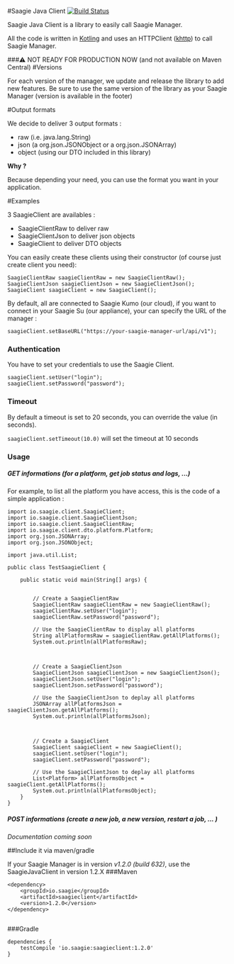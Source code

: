 #Saagie Java Client [![Build Status](https://api.travis-ci.org/PierreLeresteux/saagie-java-client.svg?branch=1.2)](https://travis-ci.org/PierreLeresteux/saagie-java-client)

Saagie Java Client is a library to easily call Saagie Manager. 

All the code is written in [Kotling](https://kotlinlang.org) and uses an HTTPClient ([khttp](http://khttp.readthedocs.io/en/latest/index.html)) to call Saagie Manager.

###:warning: NOT READY FOR PRODUCTION NOW (and not available on Maven Central)
#Versions

For each version of the manager, we update and release the library to add new features. Be sure to use the same version of the library as your Saagie Manager (version is available in the footer)

#Output formats

We decide to deliver 3 output formats : 
 - raw (i.e. java.lang.String)
 - json (a org.json.JSONObject or a org.json.JSONArray)
 - object (using our DTO included in this library)
 
 **Why ?** 
 
Because depending your need, you can use the format you want in your application.
 
 #Examples
 
 3 SaagieClient are availables :
  
  - SaagieClientRaw to deliver raw
  - SaagieClientJson to deliver json objects
  - SaagieClient to deliver DTO objects
  
You can easily create these clients using their constructor (of course just create client you need): 

```
SaagieClientRaw saagieClientRaw = new SaagieClientRaw();
SaagieClientJson saagieClientJson = new SaagieClientJson();
SaagieClient saagieClient = new SaagieClient();
```

By default, all are connected to Saagie Kumo (our cloud), if you want to connect in your Saagie Su (our appliance), your can specify the URL of the manager :

`saagieClient.setBaseURL("https://your-saagie-manager-url/api/v1");`

### Authentication 

You have to set your credentials to use the Saagie Client. 

```
saagieClient.setUser("login");
saagieClient.setPassword("password");
```

### Timeout

By default a timeout is set to 20 seconds, you can override the value (in seconds).

```saagieClient.setTimeout(10.0)``` will set the timeout at 10 seconds

### Usage

##### GET informations (for a platform, get job status and logs, ...)
For example, to list all the platform you have access, this is the code of a simple application : 

```
import io.saagie.client.SaagieClient;
import io.saagie.client.SaagieClientJson;
import io.saagie.client.SaagieClientRaw;
import io.saagie.client.dto.platform.Platform;
import org.json.JSONArray;
import org.json.JSONObject;

import java.util.List;

public class TestSaagieClient {

    public static void main(String[] args) {
        
        
        // Create a SaagieClientRaw
        SaagieClientRaw saagieClientRaw = new SaagieClientRaw();
        saagieClientRaw.setUser("login");
        saagieClientRaw.setPassword("password");
        
        // Use the SaagieClientRaw to display all platforms
        String allPlatformsRaw = saagieClientRaw.getAllPlatforms();
        System.out.println(allPlatformsRaw);



        // Create a SaagieClientJson
        SaagieClientJson saagieClientJson = new SaagieClientJson();
        saagieClientJson.setUser("login");
        saagieClientJson.setPassword("password");
        
        // Use the SaagieClientJson to deplay all platforms
        JSONArray allPlatformsJson = saagieClientJson.getAllPlatforms();
        System.out.println(allPlatformsJson);



        // Create a SaagieClient
        SaagieClient saagieClient = new SaagieClient();
        saagieClient.setUser("login");
        saagieClient.setPassword("password");

        // Use the SaagieClientJson to deplay all platforms      
        List<Platform> allPlatformsObject = saagieClient.getAllPlatforms();
        System.out.println(allPlatformsObject);
    }
}

```

##### POST informations (create a new job, a new version, restart a job, ... )

_Documentation coming soon_

##Include it via maven/gradle


If your Saagie Manager is in version _v1.2.0 (build 632)_, use the SaagieJavaClient in version 1.2.X
###Maven

```
<dependency>
    <groupId>io.saagie</groupId>
    <artifactId>saagieclient</artifactId>
    <version>1.2.0</version>
</dependency>
   
```

###Gradle

```
dependencies {
    testCompile 'io.saagie:saagieclient:1.2.0'
}
```
